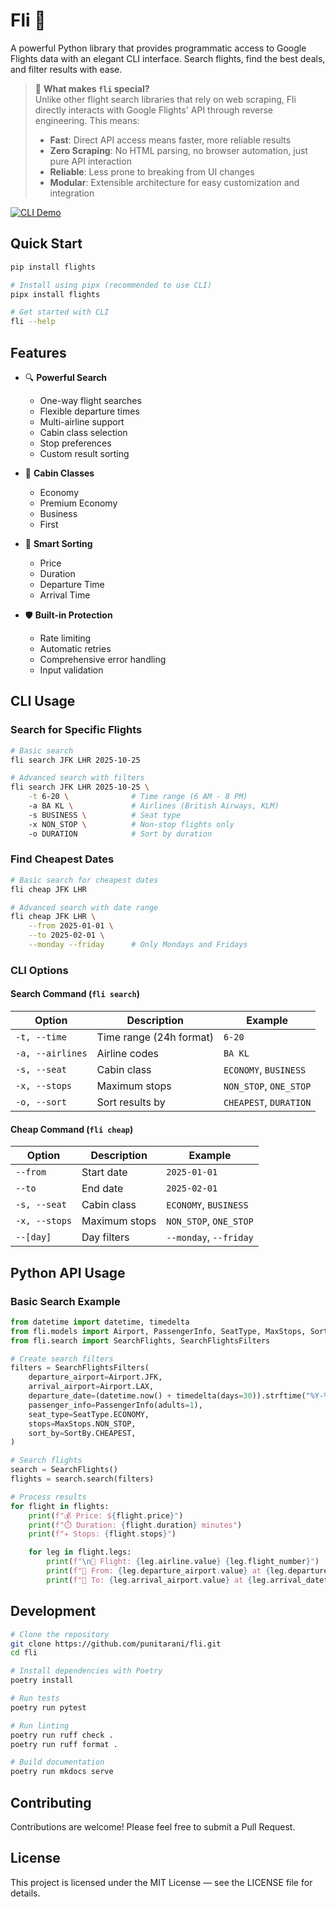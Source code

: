 # Fli 🛫

A powerful Python library that provides programmatic access to Google Flights data with an elegant CLI interface. Search
flights, find the best deals, and filter results with ease.

> 🚀 **What makes `fli` special?**  
> Unlike other flight search libraries that rely on web scraping, Fli directly interacts with Google Flights' API
> through reverse engineering.
> This means:
> - **Fast**: Direct API access means faster, more reliable results
> - **Zero Scraping**: No HTML parsing, no browser automation, just pure API interaction
> - **Reliable**: Less prone to breaking from UI changes
> - **Modular**: Extensible architecture for easy customization and integration

[![CLI Demo](https://github.com/punitarani/fli/blob/main/data/cli-demo.png)](https://github.com/punitarani/fli/blob/main/data/cli-demo.png)

## Quick Start

```bash
pip install flights
```

```bash
# Install using pipx (recommended to use CLI)
pipx install flights
```

```bash
# Get started with CLI
fli --help
```

## Features

- 🔍 **Powerful Search**
    - One-way flight searches
    - Flexible departure times
    - Multi-airline support
    - Cabin class selection
    - Stop preferences
    - Custom result sorting

- 💺 **Cabin Classes**
    - Economy
    - Premium Economy
    - Business
    - First

- 🎯 **Smart Sorting**
    - Price
    - Duration
    - Departure Time
    - Arrival Time

- 🛡️ **Built-in Protection**
    - Rate limiting
    - Automatic retries
    - Comprehensive error handling
    - Input validation

## CLI Usage

### Search for Specific Flights

```bash
# Basic search
fli search JFK LHR 2025-10-25

# Advanced search with filters
fli search JFK LHR 2025-10-25 \
    -t 6-20 \              # Time range (6 AM - 8 PM)
    -a BA KL \             # Airlines (British Airways, KLM)
    -s BUSINESS \          # Seat type
    -x NON_STOP \          # Non-stop flights only
    -o DURATION            # Sort by duration
```

### Find Cheapest Dates

```bash
# Basic search for cheapest dates
fli cheap JFK LHR

# Advanced search with date range
fli cheap JFK LHR \
    --from 2025-01-01 \
    --to 2025-02-01 \
    --monday --friday      # Only Mondays and Fridays
```

### CLI Options

#### Search Command (`fli search`)

| Option           | Description             | Example                |
|------------------|-------------------------|------------------------|
| `-t, --time`     | Time range (24h format) | `6-20`                 |
| `-a, --airlines` | Airline codes           | `BA KL`                |
| `-s, --seat`     | Cabin class             | `ECONOMY`, `BUSINESS`  |
| `-x, --stops`    | Maximum stops           | `NON_STOP`, `ONE_STOP` |
| `-o, --sort`     | Sort results by         | `CHEAPEST`, `DURATION` |

#### Cheap Command (`fli cheap`)

| Option        | Description   | Example                |
|---------------|---------------|------------------------|
| `--from`      | Start date    | `2025-01-01`           |
| `--to`        | End date      | `2025-02-01`           |
| `-s, --seat`  | Cabin class   | `ECONOMY`, `BUSINESS`  |
| `-x, --stops` | Maximum stops | `NON_STOP`, `ONE_STOP` |
| `--[day]`     | Day filters   | `--monday`, `--friday` |

## Python API Usage

### Basic Search Example

```python
from datetime import datetime, timedelta
from fli.models import Airport, PassengerInfo, SeatType, MaxStops, SortBy
from fli.search import SearchFlights, SearchFlightsFilters

# Create search filters
filters = SearchFlightsFilters(
    departure_airport=Airport.JFK,
    arrival_airport=Airport.LAX,
    departure_date=(datetime.now() + timedelta(days=30)).strftime("%Y-%m-%d"),
    passenger_info=PassengerInfo(adults=1),
    seat_type=SeatType.ECONOMY,
    stops=MaxStops.NON_STOP,
    sort_by=SortBy.CHEAPEST,
)

# Search flights
search = SearchFlights()
flights = search.search(filters)

# Process results
for flight in flights:
    print(f"💰 Price: ${flight.price}")
    print(f"⏱️ Duration: {flight.duration} minutes")
    print(f"✈️ Stops: {flight.stops}")

    for leg in flight.legs:
        print(f"\n🛫 Flight: {leg.airline.value} {leg.flight_number}")
        print(f"📍 From: {leg.departure_airport.value} at {leg.departure_datetime}")
        print(f"📍 To: {leg.arrival_airport.value} at {leg.arrival_datetime}")
```

## Development

```bash
# Clone the repository
git clone https://github.com/punitarani/fli.git
cd fli

# Install dependencies with Poetry
poetry install

# Run tests
poetry run pytest

# Run linting
poetry run ruff check .
poetry run ruff format .

# Build documentation
poetry run mkdocs serve
```

## Contributing

Contributions are welcome! Please feel free to submit a Pull Request.

## License

This project is licensed under the MIT License — see the LICENSE file for details.
